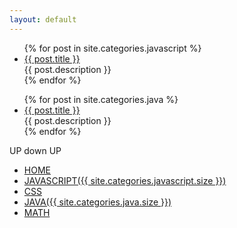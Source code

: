 ```yaml
---
layout: default
---
```

<div class="index-content clearfix">    
    <div class="section">
        <div class="artical-content artical-list">
            <ul id="jslist">
                {% for post in site.categories.javascript %}
                    <li class="post">
                        <a href="{{ post.url }}">{{ post.title }}</a>
                        <div class="title-desc">{{ post.description }}</div>
                    </li>
                {% endfor %}
            </ul>
            <ul id="javalist">
                {% for post in site.categories.java %}
                    <li class="post">
                        <a href="{{ post.url }}">{{ post.title }}</a>
                        <div class="title-desc">{{ post.description }}</div>
                    </li>
                {% endfor %}
            </ul>
        </div>
    </div>
    <div class="navbar">
        <div class="logo"><span>UP down UP</span></div>
        <ul>
            <li>
                <a href="/">HOME</a>
            </li>
            <li>
                 <a href="/JAVASCRIPT">JAVASCRIPT({{ site.categories.javascript.size }})</a>
            </li>
            <li>
                 <a href="/CSSskill">CSS</a>                
            </li>
            <li>
                 <a href="/JAVA">JAVA({{ site.categories.java.size }})</a> 
            </li>
            <li>
                 <a href="/MATH">MATH</a> 
            </li>
        </ul>
    </div>
    <div class="splitline">
    </div>
</div>
